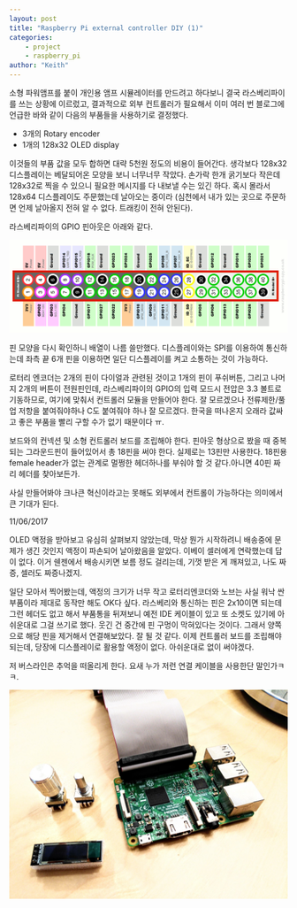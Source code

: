 ```yaml
---
layout: post
title: "Raspberry Pi external controller DIY (1)"
categories:
    - project
    - raspberry_pi
author: "Keith"
---
```


소형 파워앰프를 붙이 개인용 앰프 시뮬레이터를 만드려고 하다보니 결국 라스베리파이를 쓰는 상황에 이르렀고, 결과적으로 외부 컨트롤러가 필요해서 이미 여러 번 블로그에 언급한 바와 같이 다음의 부품들을 사용하기로 결정했다.

- 3개의 Rotary encoder
- 1개의 128x32 OLED display

이것들의 부품 값을 모두 합하면 대략 5천원 정도의 비용이 들어간다. 생각보다 128x32 디스플레이는 베달되어온 모양을 보니 너무너무 작았다. 손가락 한개 굵기보다 작은데 128x32로 찍을 수 있으니 필요한 메시지를 다 내보낼 수는 있긴 하다. 혹시 몰라서 128x64 디스플레이도 주문했는데 날아오는 중이라 (심천에서 내가 있는 곳으로 주문하면 언제 날아올지 전혀 알 수 없다. 트래킹이 전혀 안된다).

라스베리파이의 GPIO 핀아웃은 아래와 같다. 

![Pin out](/assets/images/pinout.png)

핀 모양을 다시 확인하니 배열이 나름 쓸만했다. 디스플레이와는 SPI를 이용하여 통신하는데 좌측 끝 6개 핀을 이용하면 일단 디스플레이를 켜고 소통하는 것이 가능하다. 

로터리 엔코더는 2개의 핀이 다이얼과 관련된 것이고 1개의 핀이 푸쉬버튼, 그리고 나머지 2개의 버튼이 전원핀인데, 라스베리파이의 GPIO의 입력 모드시 전압은 3.3 볼트로 기동하므로, 여기에 맞춰서 컨트롤러 모듈을 만들어야 한다. 잘 모르겠으나 전류제한/풀업 저항을 붙여줘야하나 C도 붙여줘야 하나 잘 모르겠다. 한국을 떠나온지 오래라 값싸고 좋은 부품을 빨리 구할 수가 없기 때문이다 ㅠ.

보드와의 컨넥션 및 소형 컨트롤러 보드를 조립해야 한다. 핀아웃 형상으로 봤을 때 중복되는 그라운드핀이 들어있어서 총 18핀을 써야 한다. 실제로는 13핀만 사용한다. 18핀용 female header가 없는 관계로 멀쩡한 헤더하나를 부숴야 할 것 같다.아니면 40핀 짜리 헤더를 찾아보든가.

사실 만들어봐야 크나큰 혁신이라고는 못해도 외부에서 컨트롤이 가능하다는 의미에서 큰 기대가 된다.

11/06/2017

OLED 액정을 받아보고 유심히 살펴보지 않았는데, 막상 뭔가 시작하려니 배송중에 문제가 생긴 것인지 액정이 파손되어 날아왔음을 알았다. 이베이 셀러에게 연락했는데 답이 없다. 이거 쉔젠에서 배송시키면 보름 정도 걸리는데, 기껏 받은 게 깨져있고, 나도 짜증, 셀러도 짜증나겠지. 

일단 모아서 찍어봤는데, 액정의 크기가 너무 작고 로터리엔코더와 노브는 사실 워낙 싼 부품이라 제대로 동작만 해도 OK다 싶다. 라스베리와 통신하는 핀은 2x10이면 되는데 그런 헤더도 없고 해서 부품통을 뒤져보니 예전 IDE 케이블이 있고 또 소켓도 있기에 아쉬운대로 그걸 쓰기로 했다. 웃긴 건 중간에 핀 구멍이 막혀있다는 것이다. 그래서 양쪽으로 해당 핀을 제거해서 연결해보았다. 잘 될 것 같다. 이제 컨트롤러 보드를 조립해야 되는데, 당장에 디스플레이로 활용할 액정이 없다. 아쉬운대로 없이 써야겠다.

저 버스라인은 추억을 떠올리게 한다. 요새 누가 저런 연결 케이블을 사용한단 말인가ㅋㅋ.

![Pin out](/assets/images/audvans_fs.jpg)